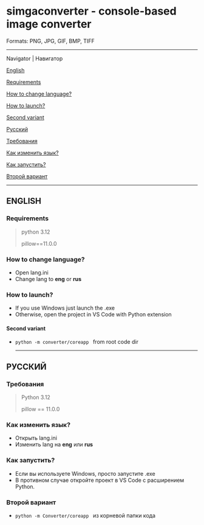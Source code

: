 # simgaconverter - console-based image converter
Formats: PNG, JPG, GIF, BMP, TIFF
___
Navigator | Навигатор

[English](https://github.com/chepyrka2/simgaconverter/tree/main/README.md#english)

  [Requirements](https://github.com/chepyrka2/simgaconverter/tree/main/README.md#requirements)
  
  [How to change language?](https://github.com/chepyrka2/simgaconverter/tree/main/README.md#how-to-change-language)
  
  [How to launch?](https://github.com/chepyrka2/simgaconverter/tree/main/README.md#how-to-launch)
  
  [Second variant](https://github.com/chepyrka2/simgaconverter/tree/main/README.md#second-variant)

[Русский](https://github.com/chepyrka2/simgaconverter/tree/main/README.md#русский)

  [Требования](https://github.com/chepyrka2/simgaconverter/tree/main/README.md#требования)

  [Как изменить язык?](https://github.com/chepyrka2/simgaconverter/tree/main/README.md#как-изменить-язык)

  [Как запустить?](https://github.com/chepyrka2/simgaconverter/tree/main/README.md#как-запустить)

  [Второй вариант](https://github.com/chepyrka2/simgaconverter/tree/main/README.md#второй-вариант)
___
  
## ENGLISH
### Requirements
> python 3.12
> 
> pillow==11.0.0
### How to change language?
- Open lang.ini
- Change lang to **eng** or **rus**
### How to launch?
- If you use Windows just launch the .exe
- Otherwise, open the project in VS Code with Python extension
#### Second variant
- ```python -m converter/coreapp ``` from root code dir 
  ____
## РУССКИЙ
### Требования
> Python 3.12
> 
> pillow == 11.0.0
### Как изменить язык?
- Открыть lang.ini
- Изменить lang на **eng** или **rus**
### Как запустить?
- Если вы используете Windows, просто запустите .exe
- В противном случае откройте проект в VS Code с расширением Python.
### Второй вариант
- ```python -m Converter/coreapp ``` из корневой папки кода
